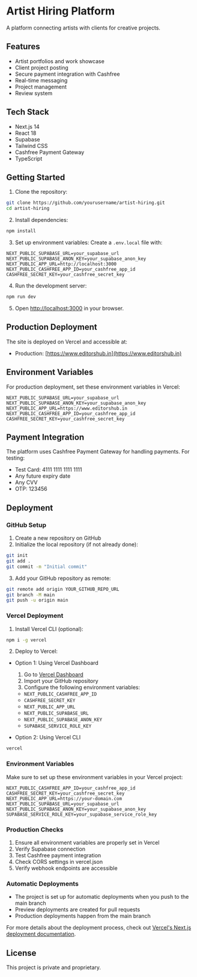 # Artist Hiring Platform

A platform connecting artists with clients for creative projects.

## Features

- Artist portfolios and work showcase
- Client project posting
- Secure payment integration with Cashfree
- Real-time messaging
- Project management
- Review system

## Tech Stack

- Next.js 14
- React 18
- Supabase
- Tailwind CSS
- Cashfree Payment Gateway
- TypeScript

## Getting Started

1. Clone the repository:
```bash
git clone https://github.com/yourusername/artist-hiring.git
cd artist-hiring
```

2. Install dependencies:
```bash
npm install
```

3. Set up environment variables:
Create a `.env.local` file with:
```env
NEXT_PUBLIC_SUPABASE_URL=your_supabase_url
NEXT_PUBLIC_SUPABASE_ANON_KEY=your_supabase_anon_key
NEXT_PUBLIC_APP_URL=http://localhost:3000
NEXT_PUBLIC_CASHFREE_APP_ID=your_cashfree_app_id
CASHFREE_SECRET_KEY=your_cashfree_secret_key
```

4. Run the development server:
```bash
npm run dev
```

5. Open [http://localhost:3000](http://localhost:3000) in your browser.

## Production Deployment

The site is deployed on Vercel and accessible at:
- Production: [https://www.editorshub.in](https://www.editorshub.in)

## Environment Variables

For production deployment, set these environment variables in Vercel:

```env
NEXT_PUBLIC_SUPABASE_URL=your_supabase_url
NEXT_PUBLIC_SUPABASE_ANON_KEY=your_supabase_anon_key
NEXT_PUBLIC_APP_URL=https://www.editorshub.in
NEXT_PUBLIC_CASHFREE_APP_ID=your_cashfree_app_id
CASHFREE_SECRET_KEY=your_cashfree_secret_key
```

## Payment Integration

The platform uses Cashfree Payment Gateway for handling payments. For testing:

- Test Card: 4111 1111 1111 1111
- Any future expiry date
- Any CVV
- OTP: 123456

## Deployment

### GitHub Setup

1. Create a new repository on GitHub
2. Initialize the local repository (if not already done):
```bash
git init
git add .
git commit -m "Initial commit"
```

3. Add your GitHub repository as remote:
```bash
git remote add origin YOUR_GITHUB_REPO_URL
git branch -M main
git push -u origin main
```

### Vercel Deployment

1. Install Vercel CLI (optional):
```bash
npm i -g vercel
```

2. Deploy to Vercel:
- Option 1: Using Vercel Dashboard
  1. Go to [Vercel Dashboard](https://vercel.com/dashboard)
  2. Import your GitHub repository
  3. Configure the following environment variables:
    - `NEXT_PUBLIC_CASHFREE_APP_ID`
    - `CASHFREE_SECRET_KEY`
    - `NEXT_PUBLIC_APP_URL`
    - `NEXT_PUBLIC_SUPABASE_URL`
    - `NEXT_PUBLIC_SUPABASE_ANON_KEY`
    - `SUPABASE_SERVICE_ROLE_KEY`

- Option 2: Using Vercel CLI
```bash
vercel
```

### Environment Variables

Make sure to set up these environment variables in your Vercel project:

```env
NEXT_PUBLIC_CASHFREE_APP_ID=your_cashfree_app_id
CASHFREE_SECRET_KEY=your_cashfree_secret_key
NEXT_PUBLIC_APP_URL=https://your-domain.com
NEXT_PUBLIC_SUPABASE_URL=your_supabase_url
NEXT_PUBLIC_SUPABASE_ANON_KEY=your_supabase_anon_key
SUPABASE_SERVICE_ROLE_KEY=your_supabase_service_role_key
```

### Production Checks

1. Ensure all environment variables are properly set in Vercel
2. Verify Supabase connection
3. Test Cashfree payment integration
4. Check CORS settings in vercel.json
5. Verify webhook endpoints are accessible

### Automatic Deployments

- The project is set up for automatic deployments when you push to the main branch
- Preview deployments are created for pull requests
- Production deployments happen from the main branch

For more details about the deployment process, check out [Vercel's Next.js deployment documentation](https://nextjs.org/docs/deployment).

## License

This project is private and proprietary.
